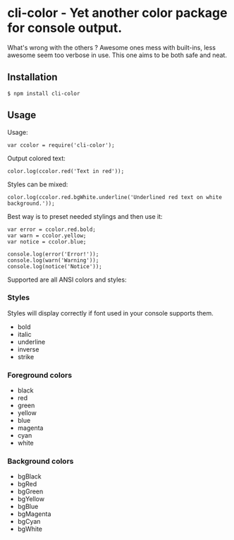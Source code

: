 # cli-color - Yet another color package for console output.

What's wrong with the others ? Awesome ones mess with built-ins, less awesome seem too verbose in use. This one aims to be both safe and neat.

## Installation

	$ npm install cli-color

## Usage

Usage:

	var ccolor = require('cli-color');

Output colored text:

	color.log(ccolor.red('Text in red'));

Styles can be mixed:

	color.log(ccolor.red.bgWhite.underline('Underlined red text on white background.'));

Best way is to preset needed stylings and then use it:

	var error = ccolor.red.bold;
	var warn = ccolor.yellow;
	var notice = ccolor.blue;

	console.log(error('Error!'));
	console.log(warn('Warning'));
	console.log(notice('Notice'));

Supported are all ANSI colors and styles:

### Styles

Styles will display correctly if font used in your console supports them.

* bold
* italic
* underline
* inverse
* strike

### Foreground colors

* black
* red
* green
* yellow
* blue
* magenta
* cyan
* white

### Background colors

* bgBlack
* bgRed
* bgGreen
* bgYellow
* bgBlue
* bgMagenta
* bgCyan
* bgWhite
